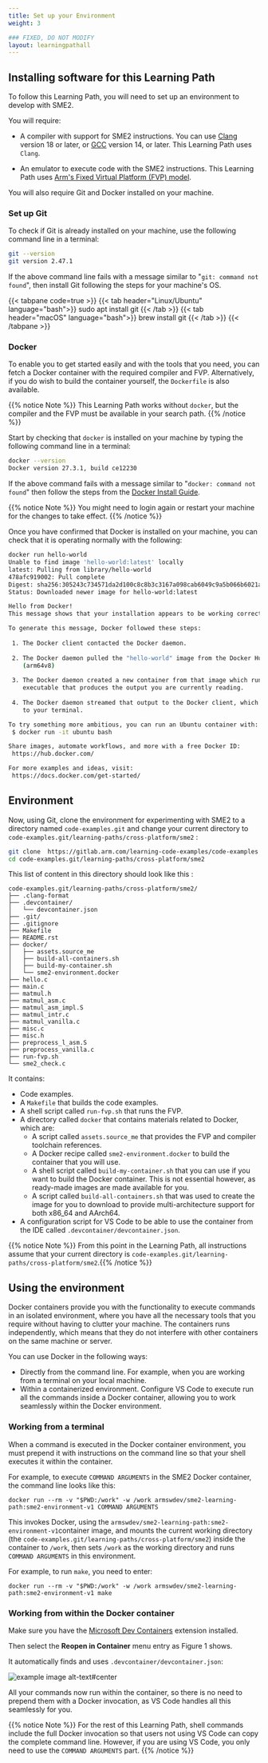 ```yaml
---
title: Set up your Environment
weight: 3

### FIXED, DO NOT MODIFY
layout: learningpathall
---
```


## Installing software for this Learning Path

To follow this Learning Path, you will need to set up an environment to develop with SME2.

You will require:

 - A compiler with support for SME2 instructions. You can use [Clang](https://www.llvm.org/)
   version 18 or later, or [GCC](https://gcc.gnu.org/) version 14, or later. This Learning
   Path uses ``Clang``.

 - An emulator to execute code with the SME2 instructions. This Learning
   Path uses [Arm's Fixed Virtual Platform (FVP) model](https://developer.arm.com/Tools%20and%20Software/Fixed%20Virtual%20Platforms).

You will also require Git and Docker installed on your machine.

### Set up Git

To check if Git is already installed on your machine, use the following command line in a terminal:

```BASH { output_lines=2 }
git --version
git version 2.47.1
```

If the above command line fails with a message similar to "``git: command not found``", then install Git following the steps for your machine's OS.

{{< tabpane code=true >}}
  {{< tab header="Linux/Ubuntu" language="bash">}}
sudo apt install git
  {{< /tab >}}
  {{< tab header="macOS" language="bash">}}
brew install git
  {{< /tab >}}
{{< /tabpane >}}

### Docker

To enable you to get started easily and with the tools that you need, you can fetch a Docker container with the required compiler and FVP. Alternatively, if you do wish to build the container yourself, the ``Dockerfile`` is also available.


{{% notice Note %}}
This Learning Path works without ``docker``, but the compiler and the FVP must be available in your search path.
{{% /notice %}}

Start by checking that ``docker`` is installed on your machine by typing the following
command line in a terminal:

```BASH { output_lines="2" }
docker --version
Docker version 27.3.1, build ce12230
```

If the above command fails with a message similar to "``docker: command not found``"
then follow the steps from the [Docker Install Guide](https://learn.arm.com/install-guides/docker/).

{{% notice Note %}}
You might need to login again or restart your machine for the changes to take effect.
{{% /notice %}}

Once you have confirmed that Docker is installed on your machine, you can check that it is operating normally with the following:

```BASH { output_lines="2-27" }
docker run hello-world
Unable to find image 'hello-world:latest' locally
latest: Pulling from library/hello-world
478afc919002: Pull complete
Digest: sha256:305243c734571da2d100c8c8b3c3167a098cab6049c9a5b066b6021a60fcb966
Status: Downloaded newer image for hello-world:latest

Hello from Docker!
This message shows that your installation appears to be working correctly.

To generate this message, Docker followed these steps:
 
 1. The Docker client contacted the Docker daemon.
 
 2. The Docker daemon pulled the "hello-world" image from the Docker Hub.
    (arm64v8)
 
 3. The Docker daemon created a new container from that image which runs the
    executable that produces the output you are currently reading.
 
 4. The Docker daemon streamed that output to the Docker client, which sent it
    to your terminal.

To try something more ambitious, you can run an Ubuntu container with:
 $ docker run -it ubuntu bash

Share images, automate workflows, and more with a free Docker ID:
 https://hub.docker.com/

For more examples and ideas, visit:
 https://docs.docker.com/get-started/
```

## Environment

Now, using Git, clone the environment for experimenting with SME2 to a directory
named ``code-examples.git`` and change your current directory to
``code-examples.git/learning-paths/cross-platform/sme2`` :

```BASH
git clone  https://gitlab.arm.com/learning-code-examples/code-examples code-examples.git
cd code-examples.git/learning-paths/cross-platform/sme2
```

This list of content in this directory should look like this :

```TXT
code-examples.git/learning-paths/cross-platform/sme2/
├── .clang-format
├── .devcontainer/
│   └── devcontainer.json
├── .git/
├── .gitignore
├── Makefile
├── README.rst
├── docker/
│   ├── assets.source_me
│   ├── build-all-containers.sh
│   ├── build-my-container.sh
│   └── sme2-environment.docker
├── hello.c
├── main.c
├── matmul.h
├── matmul_asm.c
├── matmul_asm_impl.S
├── matmul_intr.c
├── matmul_vanilla.c
├── misc.c
├── misc.h
├── preprocess_l_asm.S
├── preprocess_vanilla.c
├── run-fvp.sh
└── sme2_check.c
```

It contains:
- Code examples.
- A ``Makefile`` that builds the code examples.
- A shell script called ``run-fvp.sh`` that runs the FVP.
- A directory called ``docker`` that contains materials related to Docker, which are:
  - A script called ``assets.source_me`` that provides the FVP and compiler toolchain references.
  - A Docker recipe called ``sme2-environment.docker`` to build the container that
  you will use.
  - A shell script called ``build-my-container.sh`` that you can use if you want to build the Docker container. This is not essential however, as ready-made images are made available for you. 
  - A script called ``build-all-containers.sh`` that was used to create the image for you to download to provide multi-architecture support for both x86_64 and AArch64.
- A configuration script for VS Code to be able to use the container from the IDE called ``.devcontainer/devcontainer.json``.

{{% notice Note %}}
From this point in the Learning Path, all instructions assume that your current
directory is ``code-examples.git/learning-paths/cross-platform/sme2``.{{% /notice %}}


## Using the environment

Docker containers provide you with the functionality to execute commands in an isolated environment, where you have all the necessary tools that you require without having to clutter your machine. The containers runs independently, which means that they do not interfere with other containers on the same machine or server.  

You can use Docker in the following ways:
- Directly from the command line. For example, when you are working from a terminal on your local machine.
- Within a containerized environment. Configure VS Code to execute run all the commands inside a Docker container, allowing you to work seamlessly within the Docker environment.

### Working from a terminal

When a command is executed in the Docker container environment, you must prepend it with instructions on the command line so that your shell executes it within the container. 

For example, to execute ``COMMAND ARGUMENTS`` in the SME2 Docker container, the command line looks like this:

```SH
docker run --rm -v "$PWD:/work" -w /work armswdev/sme2-learning-path:sme2-environment-v1 COMMAND ARGUMENTS
```

This invokes Docker, using the
``armswdev/sme2-learning-path:sme2-environment-v1``container
image, and mounts the current working directory (the ``code-examples.git/learning-paths/cross-platform/sme2``)
inside the container to ``/work``, then sets ``/work`` as the
working directory and runs ``COMMAND ARGUMENTS`` in this environment.

For example, to run ``make``, you need to enter:

```SH
docker run --rm -v "$PWD:/work" -w /work armswdev/sme2-learning-path:sme2-environment-v1 make
```

### Working from within the Docker container

Make sure you have the [Microsoft Dev
Containers](https://marketplace.visualstudio.com/items?itemName=ms-vscode-remote.remote-containers)
extension installed. 

Then select the **Reopen in Container** menu entry as Figure 1 shows. 

It automatically finds and uses ``.devcontainer/devcontainer.json``:

![example image alt-text#center](VSCode.png "Figure 1: Setting up the Docker Container.")

All your commands now run within the container, so there is no need to prepend them with a Docker invocation, as VS Code handles all this seamlessly for you.

{{% notice Note %}}
For the rest of this Learning Path, shell commands include the full Docker invocation so that users not using VS Code can copy the complete command line. However, if you are using VS Code, you only need to use the `COMMAND ARGUMENTS` part. 
{{% /notice %}}
